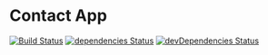 # Contact App

[![Build Status](https://travis-ci.org/iVailionyte/contacts-app.svg?branch=master)](https://travis-ci.org/iVailionyte/contacts-app)
[![dependencies Status](https://david-dm.org/iVailionyte/contacts-app/status.svg)](https://david-dm.org/iVailionyte/contacts-app)
[![devDependencies Status](https://david-dm.org/iVailionyte/contacts-app/dev-status.svg)](https://david-dm.org/iVailionyte/contacts-app?type=dev)
